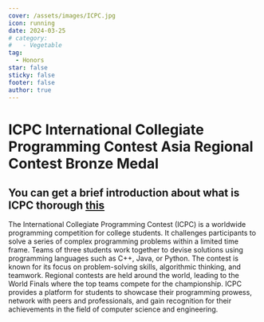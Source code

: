 ```yaml
---
cover: /assets/images/ICPC.jpg
icon: running
date: 2024-03-25
# category:
#   - Vegetable
tag:
  - Honors
star: false
sticky: false
footer: false
author: true
---
```


<!-- # More Detail -->

# ICPC International Collegiate Programming Contest Asia Regional Contest Bronze Medal


<!-- Here is the content. -->
## You can get a brief introduction about what is ICPC thorough [this](https://icpc.global/)<br>
The International Collegiate Programming Contest (ICPC) is a worldwide programming competition for college students. It challenges participants to solve a series of complex programming problems within a limited time frame. Teams of three students work together to devise solutions using programming languages such as C++, Java, or Python. The contest is known for its focus on problem-solving skills, algorithmic thinking, and teamwork. Regional contests are held around the world, leading to the World Finals where the top teams compete for the championship. ICPC provides a platform for students to showcase their programming prowess, network with peers and professionals, and gain recognition for their achievements in the field of computer science and engineering.